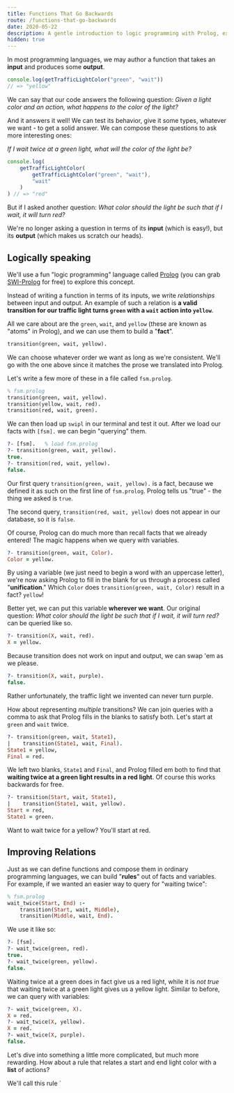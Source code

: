 ```yaml
---
title: Functions That Go Backwards
route: /functions-that-go-backwards
date: 2020-05-22
description: A gentle introduction to logic programming with Prolog, exploring how to define programs in terms of relations instead of input and output.
hidden: true
---
```


In most programming languages, we may author a function that takes an **input** and produces some **output**. 

```js
console.log(getTrafficLightColor("green", "wait"))
// => "yellow"
```

We can say that our code answers the following question: *Given a light color and an action, what happens to the color of the light?*

And it answers it well! We can test its behavior, give it some types, whatever we want - to get a solid answer. We can compose these questions to ask more interesting ones:

*If I wait twice at a green light, what will the color of the light be?*

```js
console.log(
	getTrafficLightColor(
		getTrafficLightColor("green", "wait"),
		"wait"
	)
) // => "red"
```

But if I asked another question: *What color should the light be such that if I wait, it will turn red?*

We're no longer asking a question in terms of its **input** (which is easy!), but its **output** (which makes us scratch our heads).

## Logically speaking

We'll use a fun "logic programming" language called [Prolog]([https://en.wikipedia.org/wiki/Prolog](https://en.wikipedia.org/wiki/Prolog)) (you can grab [SWI-Prolog]([https://www.swi-prolog.org/](https://www.swi-prolog.org/)) for free) to explore this concept.

Instead of writing a function in terms of its inputs, we write _relationships_ between input and output. An example of such a relation is **a valid transition for our traffic light turns `green` with a `wait` action into `yellow`**.

All we care about are the `green`, `wait`, and `yellow` (these are known as "atoms" in Prolog), and we can use them to build a "**fact**".

```prolog
transition(green, wait, yellow).
```

We can choose whatever order we want as long as we're consistent. We'll go with the one above since it matches the prose we translated into Prolog.

Let's write a few more of these in a file called `fsm.prolog`.

```prolog
% fsm.prolog
transition(green, wait, yellow).
transition(yellow, wait, red).
transition(red, wait, green).
```

We can then load up `swipl` in our terminal and test it out. After we load our facts with `[fsm].` we can begin "querying" them. 

```prolog
?- [fsm]. 	% load fsm.prolog
?- transition(green, wait, yellow).
true.
?- transition(red, wait, yellow).
false.
```

Our first query `transition(green, wait, yellow).` is a fact, because we defined it as such on the first line of `fsm.prolog`. Prolog tells us "true" - the thing we asked is `true`.

The second query, `transition(red, wait, yellow)` does not appear in our database, so it is `false`.

Of course, Prolog can do much more than recall facts that we already entered! The magic happens when we query with variables.

```prolog
?- transition(green, wait, Color).
Color = yellow.
```

By using a variable (we just need to begin a word with an uppercase letter), we're now asking Prolog to fill in the blank for us through a process called "**unification**." Which `Color` does `transition(green, wait, Color)` result in a fact? `yellow`!

Better yet, we can put this variable **wherever we want**. Our original question: *What color should the light be such that if I wait, it will turn red?* can be queried like so.

```prolog
?- transition(X, wait, red).
X = yellow.
```

Because transition does not work on input and output, we can swap 'em as we please.

```prolog
?- transition(X, wait, purple).
false.
```

Rather unfortunately, the traffic light we invented can never turn purple.

How about representing *multiple* transitions? We can join queries with a comma to ask that Prolog fills in the blanks to satisfy both. Let's start at `green` and `wait` twice.

```prolog
?- transition(green, wait, State1), 
|    transition(State1, wait, Final).
State1 = yellow,
Final = red.
```

We left two blanks, `State1` and `Final`, and Prolog filled em both to find that **waiting twice at a green light results in a red light**. Of course this works backwards for free.

```prolog
?- transition(Start, wait, State1),
|    transition(State1, wait, yellow).
Start = red,
State1 = green.
```

Want to wait twice for a yellow? You'll start at red.

## Improving Relations

Just as we can define functions and compose them in ordinary programming languages, we can build "**rules**" out of facts and variables. For example, if we wanted an easier way to query for "waiting twice":

```prolog
% fsm.prolog
wait_twice(Start, End) :-
	transition(Start, wait, Middle),
	transition(Middle, wait, End).
```

We use it like so:

```prolog
?- [fsm].
?- wait_twice(green, red).
true.
?- wait_twice(green, yellow).
false.
```

Waiting twice at a green does in fact give us a red light, while it is _not true_ that waiting twice at a green light gives us a yellow light. Similar to before, we can query with variables:

```prolog
?- wait_twice(green, X).
X = red.
?- wait_twice(X, yellow).
X = red.
?- wait_twice(X, purple).
false.
```

Let's dive into something a little more complicated, but much more rewarding. How about a rule that relates a start and end light color with a **list** of actions?

We'll call this rule `
<!--stackedit_data:
eyJoaXN0b3J5IjpbLTEzODgyNDI2MDgsLTEwMzQ5OTEwMzAsMT
M2NTMyNDk3LC0xNTg2OTcwNjg3LDE4Mjg3MTAzNjQsLTk3MzA1
NjU3NF19
-->